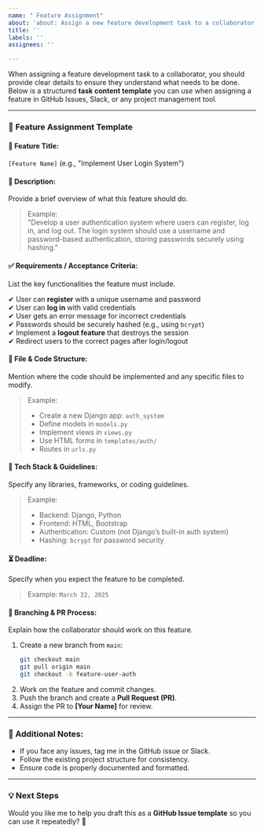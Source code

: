 ```yaml
---
name: " Feature Assignment"
about: 'about: Assign a new feature development task to a collaborator'
title: ''
labels: ''
assignees: ''

---
```


When assigning a feature development task to a collaborator, you should provide clear details to ensure they understand what needs to be done. Below is a structured **task content template** you can use when assigning a feature in GitHub Issues, Slack, or any project management tool.  

---

### **🚀 Feature Assignment Template**  

#### **📌 Feature Title:**  
`[Feature Name]` (e.g., "Implement User Login System")  

#### **📝 Description:**  
Provide a brief overview of what this feature should do.  
> Example:  
> "Develop a user authentication system where users can register, log in, and log out. The login system should use a username and password-based authentication, storing passwords securely using hashing."

#### **✅ Requirements / Acceptance Criteria:**  
List the key functionalities the feature must include.  

✔ User can **register** with a unique username and password  
✔ User can **log in** with valid credentials  
✔ User gets an error message for incorrect credentials  
✔ Passwords should be securely hashed (e.g., using `bcrypt`)  
✔ Implement a **logout feature** that destroys the session  
✔ Redirect users to the correct pages after login/logout  

#### **📂 File & Code Structure:**  
Mention where the code should be implemented and any specific files to modify.  
> Example:  
> - Create a new Django app: `auth_system`  
> - Define models in `models.py`  
> - Implement views in `views.py`  
> - Use HTML forms in `templates/auth/`  
> - Routes in `urls.py`  

#### **🔧 Tech Stack & Guidelines:**  
Specify any libraries, frameworks, or coding guidelines.  
> Example:  
> - Backend: Django, Python  
> - Frontend: HTML, Bootstrap  
> - Authentication: Custom (not Django’s built-in auth system)  
> - Hashing: `bcrypt` for password security  

#### **⏳ Deadline:**  
Specify when you expect the feature to be completed.  
> Example: `March 22, 2025`  

#### **📌 Branching & PR Process:**  
Explain how the collaborator should work on this feature.  
1. Create a new branch from `main`:  
   ```bash
   git checkout main
   git pull origin main
   git checkout -b feature-user-auth
   ```  
2. Work on the feature and commit changes.  
3. Push the branch and create a **Pull Request (PR)**.  
4. Assign the PR to **[Your Name]** for review.  

---

### **🔄 Additional Notes:**  
- If you face any issues, tag me in the GitHub issue or Slack.  
- Follow the existing project structure for consistency.  
- Ensure code is properly documented and formatted.  

---

### **💡 Next Steps**  
Would you like me to help you draft this as a **GitHub Issue template** so you can use it repeatedly? 🚀
